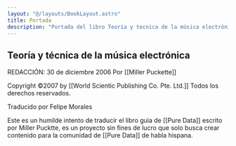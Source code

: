 ```yaml
---
layout: "@/layouts/BookLayout.astro"
title: Portada
description: "Portada del libro Teoría y tecnica de la música electrónica de Miller Puckete"
---
```


## Teoría y técnica de la música electrónica

REDACCIÓN: 30 de diciembre 2006
Por [[Miller Puckette]]

Copyright ©2007 by [[World Scientic Publishing Co. Pte. Ltd.]] Todos los derechos reservados.

Traducido por Felipe Morales

Este es un humilde intento de traducir el libro guía de [[Pure Data]] escrito por Miller Pucktte, es un proyecto sin fines de lucro que solo busca crear contenido para la comunidad de [[Pure Data]] de habla hispana.

